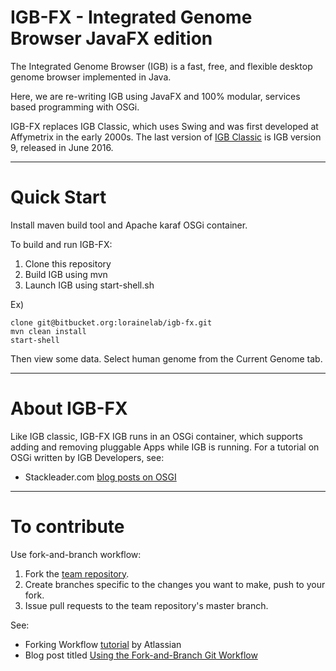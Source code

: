 # IGB-FX - Integrated Genome Browser JavaFX edition

The Integrated Genome Browser (IGB) is a fast, free, and flexible desktop genome browser
implemented in Java.

Here, we are re-writing IGB using JavaFX and 100% modular, services based programming with OSGi.

IGB-FX replaces IGB Classic, which uses Swing and was first developed
at Affymetrix in the early 2000s. The last version of [IGB Classic](https://bitbucket.org/lorainelab/integrated-genome-browser) is
IGB version 9, released in June 2016.

***

# Quick Start 

Install maven build tool and Apache karaf OSGi container.

To build and run IGB-FX:

1. Clone this repository
2. Build IGB using mvn
3. Launch IGB using start-shell.sh

Ex)

```
clone git@bitbucket.org:lorainelab/igb-fx.git
mvn clean install
start-shell
```

Then view some data. Select human genome from the Current Genome tab.

***

# About IGB-FX

Like IGB classic, IGB-FX IGB runs in an OSGi container, which supports adding and removing pluggable Apps while IGB is running. 
For a tutorial on OSGi written by IGB Developers, see: 

* Stackleader.com [blog posts on OSGI](https://blog.stackleader.com/tags/osgi/)

*** 

# To contribute

Use fork-and-branch workflow:

1. Fork the [team repository](http://www.bitbucket.org/lorainelab/igb-fx).
2. Create branches specific to the changes you want to make, push to your fork.
3. Issue pull requests to the team repository's master branch.

See:

* Forking Workflow [tutorial](https://www.atlassian.com/git/tutorials/comparing-workflows/forking-workflow) by Atlassian
* Blog post titled [Using the Fork-and-Branch Git Workflow](http://blog.scottlowe.org/2015/01/27/using-fork-branch-git-workflow/)